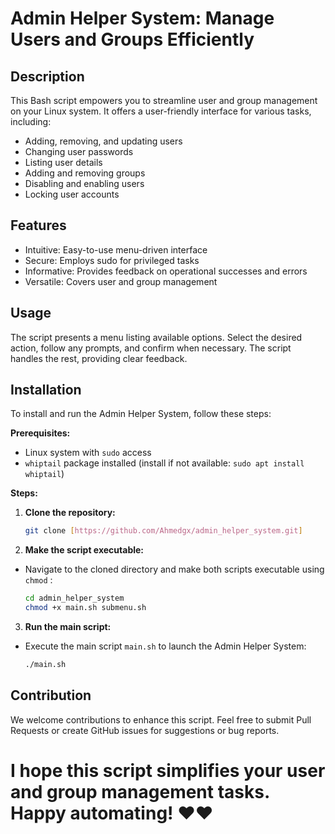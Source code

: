 # Admin Helper System: Manage Users and Groups Efficiently

## Description

This Bash script empowers you to streamline user and group management on your Linux system. It offers a user-friendly interface for various tasks, including:
- Adding, removing, and updating users 
- Changing user passwords 
- Listing user details 
- Adding and removing groups 
- Disabling and enabling users 
- Locking user accounts 

## Features

- Intuitive: Easy-to-use menu-driven interface 
- Secure: Employs sudo for privileged tasks 
- Informative: Provides feedback on operational successes and errors 
- Versatile: Covers user and group management

## Usage

The script presents a menu listing available options. Select the desired action, follow any prompts, and confirm when necessary. The script handles the rest, providing clear feedback.

## Installation

To install and run the Admin Helper System, follow these steps:

**Prerequisites:**

- Linux system with `sudo` access
- `whiptail` package installed (install if not available: `sudo apt install whiptail`)

**Steps:**

1. **Clone the repository:**

   ```bash
   git clone [https://github.com/Ahmedgx/admin_helper_system.git]

2. **Make the script executable:**

  - Navigate to the cloned directory and make both scripts executable using `chmod` :

    ```bash
    cd admin_helper_system
    chmod +x main.sh submenu.sh

3. **Run the main script:**

  - Execute the main script `main.sh` to launch the Admin Helper System:

    ```bash
    ./main.sh

## Contribution
We welcome contributions to enhance this script. Feel free to submit Pull Requests or create GitHub issues for suggestions or bug reports.


# I hope this script simplifies your user and group management tasks. Happy automating! ❤️❤️
